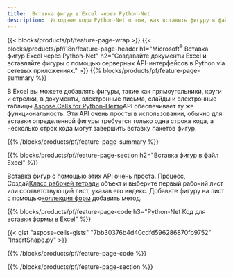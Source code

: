 ```yaml
---
title:  Вставка фигур в Excel через Python-Net
description:  Исходные коды Python-Net о том, как вставить фигуру в файлы Excel Microsoft с помощью библиотеки Python-Net.
---
```

{{< blocks/products/pf/feature-page-wrap >}}
{{< blocks/products/pf/i18n/feature-page-header h1="Microsoft<sup>&reg;</sup> Вставка фигур Excel через Python-Net" h2="Создавайте документы Excel и вставляйте фигуры с помощью серверных API-интерфейсов в Python via сетевых приложениях." >}}
{{% blocks/products/pf/feature-page-summary %}}

 В Excel вы можете добавлять фигуры, такие как прямоугольники, круги и стрелки, в документы, электронные письма, слайды и электронные таблицы.[Aspose.Cells for Python-Нетто](https://releases.aspose.com/cells/python-net)API обеспечивает ту же функциональность. Эти API очень просты в использовании, обычно для вставки определенной фигуры требуется только одна строка кода, а несколько строк кода могут завершить вставку пакетов фигур.

{{% /blocks/products/pf/feature-page-summary %}}

{{% blocks/products/pf/feature-page-section h2="Вставка фигур в файл Excel" %}}

 Вставка фигур с помощью этих API очень проста. Процесс, Создай[Класс рабочей тетради](https://reference.aspose.com/cells/python-net/aspose.cells/workbook/) объект и выберите первый рабочий лист или соответствующий лист, указав его индекс. Добавьте фигуру на лист с помощью[коллекция форм](https://reference.aspose.com/cells/python-net/aspose.cells.drawing/shapecollection/) добавить метод.

{{% blocks/products/pf/feature-page-code h3="Python-Net Код для вставки формы в Excel" %}}

{{< gist "aspose-cells-gists" "7bb30376b4d40cdfd596286870fb9752" "InsertShape.py" >}}

{{% /blocks/products/pf/feature-page-code %}}

{{% /blocks/products/pf/feature-page-section %}}
